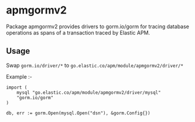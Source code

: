 # apmgormv2

Package apmgormv2 provides drivers to gorm.io/gorm
for tracing database operations as spans of a transaction traced
by Elastic APM.

## Usage

Swap `gorm.io/driver/*` to `go.elastic.co/apm/module/apmgormv2/driver/*`

Example :-

```golang
import (
    mysql "go.elastic.co/apm/module/apmgormv2/driver/mysql"
    "gorm.io/gorm"
)	

db, err := gorm.Open(mysql.Open("dsn"), &gorm.Config{})
```